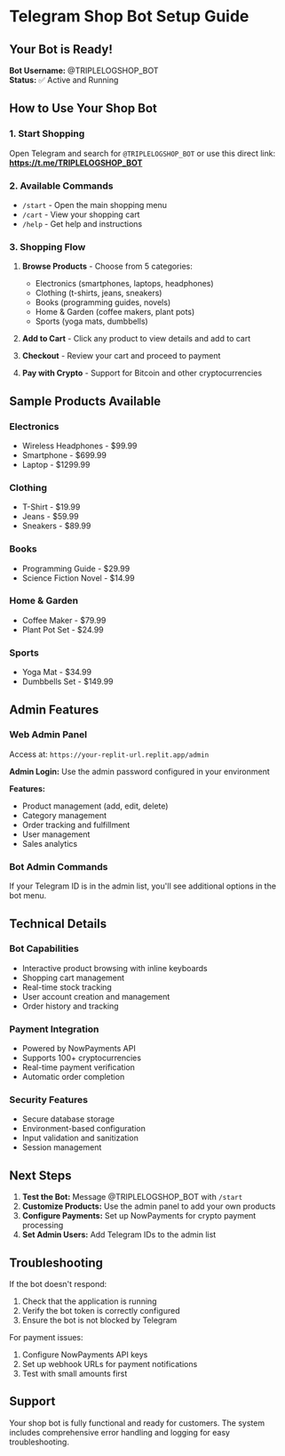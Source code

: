 # Telegram Shop Bot Setup Guide

## Your Bot is Ready!

**Bot Username:** @TRIPLELOGSHOP_BOT  
**Status:** ✅ Active and Running

## How to Use Your Shop Bot

### 1. Start Shopping
Open Telegram and search for `@TRIPLELOGSHOP_BOT` or use this direct link:
**https://t.me/TRIPLELOGSHOP_BOT**

### 2. Available Commands
- `/start` - Open the main shopping menu
- `/cart` - View your shopping cart
- `/help` - Get help and instructions

### 3. Shopping Flow
1. **Browse Products** - Choose from 5 categories:
   - Electronics (smartphones, laptops, headphones)
   - Clothing (t-shirts, jeans, sneakers)
   - Books (programming guides, novels)
   - Home & Garden (coffee makers, plant pots)
   - Sports (yoga mats, dumbbells)

2. **Add to Cart** - Click any product to view details and add to cart

3. **Checkout** - Review your cart and proceed to payment

4. **Pay with Crypto** - Support for Bitcoin and other cryptocurrencies

## Sample Products Available

### Electronics
- Wireless Headphones - $99.99
- Smartphone - $699.99
- Laptop - $1299.99

### Clothing
- T-Shirt - $19.99
- Jeans - $59.99
- Sneakers - $89.99

### Books
- Programming Guide - $29.99
- Science Fiction Novel - $14.99

### Home & Garden
- Coffee Maker - $79.99
- Plant Pot Set - $24.99

### Sports
- Yoga Mat - $34.99
- Dumbbells Set - $149.99

## Admin Features

### Web Admin Panel
Access at: `https://your-replit-url.replit.app/admin`

**Admin Login:** Use the admin password configured in your environment

**Features:**
- Product management (add, edit, delete)
- Category management
- Order tracking and fulfillment
- User management
- Sales analytics

### Bot Admin Commands
If your Telegram ID is in the admin list, you'll see additional options in the bot menu.

## Technical Details

### Bot Capabilities
- Interactive product browsing with inline keyboards
- Shopping cart management
- Real-time stock tracking
- User account creation and management
- Order history and tracking

### Payment Integration
- Powered by NowPayments API
- Supports 100+ cryptocurrencies
- Real-time payment verification
- Automatic order completion

### Security Features
- Secure database storage
- Environment-based configuration
- Input validation and sanitization
- Session management

## Next Steps

1. **Test the Bot:** Message @TRIPLELOGSHOP_BOT with `/start`
2. **Customize Products:** Use the admin panel to add your own products
3. **Configure Payments:** Set up NowPayments for crypto payment processing
4. **Set Admin Users:** Add Telegram IDs to the admin list

## Troubleshooting

If the bot doesn't respond:
1. Check that the application is running
2. Verify the bot token is correctly configured
3. Ensure the bot is not blocked by Telegram

For payment issues:
1. Configure NowPayments API keys
2. Set up webhook URLs for payment notifications
3. Test with small amounts first

## Support

Your shop bot is fully functional and ready for customers. The system includes comprehensive error handling and logging for easy troubleshooting.
